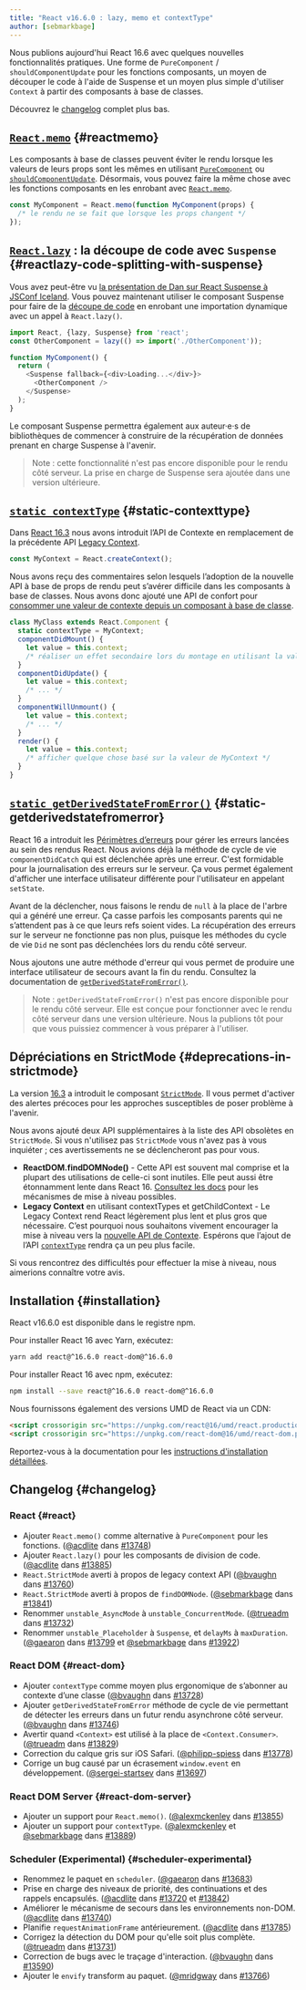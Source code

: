 ```yaml
---
title: "React v16.6.0 : lazy, memo et contextType"
author: [sebmarkbage]
---
```


Nous publions aujourd'hui React 16.6 avec quelques nouvelles fonctionnalités pratiques. Une forme de `PureComponent` / `shouldComponentUpdate` pour les fonctions composants, un moyen de découper le code à l'aide de Suspense et un moyen plus simple d'utiliser `Context` à partir des composants à base de classes.

Découvrez le [changelog](#changelog) complet plus bas.

## [`React.memo`](/docs/react-api.html#reactmemo) {#reactmemo}

Les composants à base de classes peuvent éviter le rendu lorsque les valeurs de leurs props sont les mêmes en utilisant [`PureComponent`](/docs/react-api.html#reactpurecomponent) ou [`shouldComponentUpdate`](/docs/react-component.html#shouldcomponentupdate). Désormais, vous pouvez faire la même chose avec les fonctions composants en les enrobant avec [`React.memo`](/docs/react-api.html#reactmemo).

```js
const MyComponent = React.memo(function MyComponent(props) {
  /* le rendu ne se fait que lorsque les props changent */
});
```

## [`React.lazy`](/docs/code-splitting.html#reactlazy) : la découpe de code avec `Suspense` {#reactlazy-code-splitting-with-suspense}

Vous avez peut-être vu [la présentation de Dan sur React Suspense à JSConf Iceland](/blog/2018/03/01/sneak-peek-beyond-react-16.html). Vous pouvez maintenant utiliser le composant Suspense pour faire de la [découpe de code](/docs/code-splitting.html#reactlazy) en enrobant une importation dynamique avec un appel à `React.lazy()`.

```js
import React, {lazy, Suspense} from 'react';
const OtherComponent = lazy(() => import('./OtherComponent'));

function MyComponent() {
  return (
    <Suspense fallback={<div>Loading...</div>}>
      <OtherComponent />
    </Suspense>
  );
}
```

Le composant Suspense permettra également aux auteur·e·s de bibliothèques de commencer à construire de la récupération de données prenant en charge Suspense à l'avenir.

> Note : cette fonctionnalité n'est pas encore disponible pour le rendu côté serveur. La prise en charge de Suspense sera ajoutée dans une version ultérieure.

## [`static contextType`](/docs/context.html#classcontexttype) {#static-contexttype}

Dans [React 16.3](/blog/2018/03/29/react-v-16-3.html) nous avons introduit l’API de Contexte en remplacement de la précédente API [Legacy Context](/docs/legacy-context.html).

```js
const MyContext = React.createContext();
```

Nous avons reçu des commentaires selon lesquels l’adoption de la nouvelle API à base de props de rendu peut s’avérer difficile dans les composants à base de classes. Nous avons donc ajouté une API de confort pour [consommer une valeur de contexte depuis un composant à base de classe](/docs/context.html#classcontexttype).

```js
class MyClass extends React.Component {
  static contextType = MyContext;
  componentDidMount() {
    let value = this.context;
    /* réaliser un effet secondaire lors du montage en utilisant la valeur de MyContext */
  }
  componentDidUpdate() {
    let value = this.context;
    /* ... */
  }
  componentWillUnmount() {
    let value = this.context;
    /* ... */
  }
  render() {
    let value = this.context;
    /* afficher quelque chose basé sur la valeur de MyContext */
  }
}
```

## [`static getDerivedStateFromError()`](/docs/react-component.html#static-getderivedstatefromerror) {#static-getderivedstatefromerror}

React 16 a introduit les [Périmètres d’erreurs](/blog/2017/07/26/error-handling-in-react-16.html) pour gérer les erreurs lancées au sein des rendus React. Nous avions déjà la méthode de cycle de vie `componentDidCatch` qui est déclenchée après une erreur. C'est formidable pour la journalisation des erreurs sur le serveur. Ça vous permet également d'afficher une interface utilisateur différente pour l'utilisateur en appelant `setState`.

Avant de la déclencher, nous faisons le rendu de `null` à la place de l'arbre qui a généré une erreur. Ça casse parfois les composants parents qui ne s’attendent pas à ce que leurs refs soient vides. La récupération des erreurs sur le serveur ne fonctionne pas non plus, puisque les méthodes du cycle de vie `Did` ne sont pas déclenchées lors du rendu côté serveur.

Nous ajoutons une autre méthode d'erreur qui vous permet de produire une interface utilisateur de secours avant la fin du rendu. Consultez la documentation de [`getDerivedStateFromError()`](/docs/react-component.html#static-getderivedstatefromerror).

> Note : `getDerivedStateFromError()` n'est pas encore disponible pour le rendu côté serveur. Elle est conçue pour fonctionner avec le rendu côté serveur dans une version ultérieure. Nous la publions tôt pour que vous puissiez commencer à vous préparer à l'utiliser.

## Dépréciations en StrictMode {#deprecations-in-strictmode}

La version [16.3](/blog/2018/03/29/react-v-16-3.html#strictmode-component) a introduit le composant [`StrictMode`](/docs/strict-mode.html). Il vous permet d'activer des alertes précoces pour les approches susceptibles de poser problème à l'avenir.

Nous avons ajouté deux API supplémentaires à la liste des API obsolètes en `StrictMode`. Si vous n'utilisez pas `StrictMode` vous n'avez pas à vous inquiéter ; ces avertissements ne se déclencheront pas pour vous.

* __ReactDOM.findDOMNode()__ - Cette API est souvent mal comprise et la plupart des utilisations de celle-ci sont inutiles. Elle peut aussi être étonnamment lente dans React 16. [Consultez les docs](/docs/strict-mode.html#warning-about-deprecated-finddomnode-usage) pour les mécanismes de mise à niveau possibles.
* __Legacy Context__ en utilisant contextTypes et getChildContext - Le Legacy Context rend React légèrement plus lent et plus gros que nécessaire. C’est pourquoi nous souhaitons vivement encourager la mise à niveau vers la [nouvelle API de Contexte](/docs/context.html). Espérons que l’ajout de l’API [`contextType`](/docs/context.html#classcontexttype) rendra ça un peu plus facile.

Si vous rencontrez des difficultés pour effectuer la mise à niveau, nous aimerions connaître votre avis.

## Installation {#installation}

React v16.6.0 est disponible dans le registre npm.

Pour installer React 16 avec Yarn, exécutez:

```bash
yarn add react@^16.6.0 react-dom@^16.6.0
```

Pour installer React 16 avec npm, exécutez:

```bash
npm install --save react@^16.6.0 react-dom@^16.6.0
```

Nous fournissons également des versions UMD de React via un CDN:

```html
<script crossorigin src="https://unpkg.com/react@16/umd/react.production.min.js"></script>
<script crossorigin src="https://unpkg.com/react-dom@16/umd/react-dom.production.min.js"></script>
```

Reportez-vous à la documentation pour les [instructions d'installation détaillées](/docs/installation.html).

## Changelog {#changelog}

### React {#react}

* Ajouter `React.memo()` comme alternative à `PureComponent` pour les fonctions. ([@acdlite](https://github.com/acdlite) dans [#13748](https://github.com/facebook/react/pull/13748))
* Ajouter `React.lazy()` pour les composants de division de code. ([@acdlite](https://github.com/acdlite) dans [#13885](https://github.com/facebook/react/pull/13885))
* `React.StrictMode` averti à propos de legacy context API ([@bvaughn](https://github.com/bvaughn) dans [#13760](https://github.com/facebook/react/pull/13760))
* `React.StrictMode` averti à propos de `findDOMNode`. ([@sebmarkbage](https://github.com/sebmarkbage) dans [#13841](https://github.com/facebook/react/pull/13841))
* Renommer `unstable_AsyncMode` à `unstable_ConcurrentMode`. ([@trueadm](https://github.com/trueadm) dans [#13732](https://github.com/facebook/react/pull/13732))
* Renommer `unstable_Placeholder` à `Suspense`, et `delayMs` à `maxDuration`. ([@gaearon](https://github.com/gaearon) dans [#13799](https://github.com/facebook/react/pull/13799) et [@sebmarkbage](https://github.com/sebmarkbage) dans [#13922](https://github.com/facebook/react/pull/13922))

### React DOM {#react-dom}

* Ajouter `contextType` comme moyen plus ergonomique de s’abonner au contexte d’une classe ([@bvaughn](https://github.com/bvaughn) dans [#13728](https://github.com/facebook/react/pull/13728))
* Ajouter `getDerivedStateFromError` méthode de cycle de vie permettant de détecter les erreurs dans un futur rendu asynchrone côté serveur. ([@bvaughn](https://github.com/bvaughn) dans [#13746](https://github.com/facebook/react/pull/13746))
* Avertir quand `<Context>` est utilisé à la place de `<Context.Consumer>`. ([@trueadm](https://github.com/trueadm) dans [#13829](https://github.com/facebook/react/pull/13829))
* Correction du calque gris sur iOS Safari. ([@philipp-spiess](https://github.com/philipp-spiess) dans [#13778](https://github.com/facebook/react/pull/13778))
* Corrige un bug causé par un écrasement `window.event` en développement. ([@sergei-startsev](https://github.com/sergei-startsev) dans [#13697](https://github.com/facebook/react/pull/13697))

### React DOM Server {#react-dom-server}

* Ajouter un support pour `React.memo()`. ([@alexmckenley](https://github.com/alexmckenley) dans [#13855](https://github.com/facebook/react/pull/13855))
* Ajouter un support pour `contextType`. ([@alexmckenley](https://github.com/alexmckenley) et [@sebmarkbage](https://github.com/sebmarkbage) dans [#13889](https://github.com/facebook/react/pull/13889))

### Scheduler (Experimental) {#scheduler-experimental}

* Renommez le paquet en `scheduler`. ([@gaearon](https://github.com/gaearon) dans [#13683](https://github.com/facebook/react/pull/13683))
* Prise en charge des niveaux de priorité, des continuations et des rappels encapsulés. ([@acdlite](https://github.com/acdlite) dans [#13720](https://github.com/facebook/react/pull/13720) et [#13842](https://github.com/facebook/react/pull/13842))
* Améliorer le mécanisme de secours dans les environnements non-DOM. ([@acdlite](https://github.com/acdlite) dans [#13740](https://github.com/facebook/react/pull/13740))
* Planifie `requestAnimationFrame` antérieurement. ([@acdlite](https://github.com/acdlite) dans [#13785](https://github.com/facebook/react/pull/13785))
* Corrigez la détection du DOM pour qu'elle soit plus complète. ([@trueadm](https://github.com/trueadm) dans [#13731](https://github.com/facebook/react/pull/13731))
* Correction de bugs avec le traçage d'interaction. ([@bvaughn](https://github.com/bvaughn) dans [#13590](https://github.com/facebook/react/pull/13590))
* Ajouter le `envify` transform au paquet. ([@mridgway](https://github.com/mridgway) dans [#13766](https://github.com/facebook/react/pull/13766))

